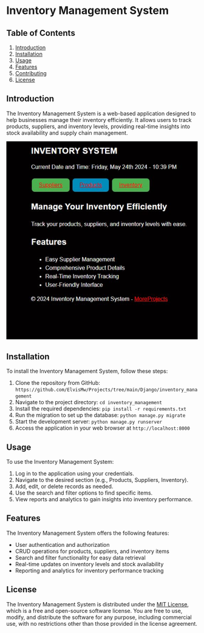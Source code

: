 # Inventory Management System

## Table of Contents
1. [Introduction](#introduction)
2. [Installation](#installation)
3. [Usage](#usage)
4. [Features](#features)
5. [Contributing](#contributing)
6. [License](#license)

## Introduction <a name="introduction"></a>

The Inventory Management System is a web-based application designed to help businesses manage their inventory efficiently. It allows users to track products, suppliers, and inventory levels, providing real-time insights into stock availability and supply chain management.

![Inventory Management System](inventory_pic1.JPG)

## Installation <a name="installation"></a>

To install the Inventory Management System, follow these steps:

1. Clone the repository from GitHub: `https://github.com/ElvisMw/Projects/tree/main/Django/inventory_management`
2. Navigate to the project directory: `cd inventory_management`
3. Install the required dependencies: `pip install -r requirements.txt`
4. Run the migration to set up the database: `python manage.py migrate`
5. Start the development server: `python manage.py runserver`
6. Access the application in your web browser at `http://localhost:8000`

## Usage <a name="usage"></a>

To use the Inventory Management System:

1. Log in to the application using your credentials.
2. Navigate to the desired section (e.g., Products, Suppliers, Inventory).
3. Add, edit, or delete records as needed.
4. Use the search and filter options to find specific items.
5. View reports and analytics to gain insights into inventory performance.

## Features <a name="features"></a>

The Inventory Management System offers the following features:

- User authentication and authorization
- CRUD operations for products, suppliers, and inventory items
- Search and filter functionality for easy data retrieval
- Real-time updates on inventory levels and stock availability
- Reporting and analytics for inventory performance tracking


## License <a name="license"></a>

The Inventory Management System is distributed under the [MIT License](LICENSE), which is a free and open-source software license. You are free to use, modify, and distribute the software for any purpose, including commercial use, with no restrictions other than those provided in the license agreement.
